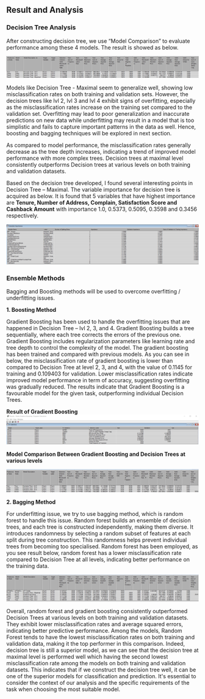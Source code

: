 ## Result and Analysis

### Decision Tree Analysis

After constructing decision tree, we use “Model Comparison” to evaluate performance among these 4 models. The result is showed as below.

![Updated Image](https://github.com/sokqi918/WQD7005_AA1/blob/main/Result%20%26%20Analysis/decisiontreeresult.jpg)

Models like Decision Tree - Maximal seem to generalize well, showing low misclassification rates on both training and validation sets. However, the decision trees like lvl 2, lvl 3 and lvl 4 exhibit signs of overfitting, especially as the misclassification rates increase on the training set compared to the validation set. Overfitting may lead to poor generalization and inaccurate predictions on new data while underfitting may result in a model that is too simplistic and fails to capture important patterns in the data as well. Hence, boosting and bagging techniques will be explored in next section.

As compared to model performance, the misclassification rates generally decrease as the tree depth increases, indicating a trend of improved model performance with more complex trees. Decision trees at maximal level consistently outperforms Decision trees at various levels on both training and validation datasets.

Based on the decision tree developed, I found several interesting points in Decision Tree – Maximal. The variable importance for decision tree is acquired as below. It is found that 5 variables that have highest importance are **Tenure, Number of Address, Complain, Satisfaction Score and Cashback Amount** with importance 1.0, 0.5373, 0.5095, 0.3598 and 0.3456 respectively.

![Updated Image](https://github.com/sokqi918/WQD7005_AA1/blob/main/Result%20%26%20Analysis/variableimportance_DT.jpg)


### Ensemble Methods

Bagging and Boosting methods will be used to overcome overfitting / underfitting issues.

**1. Boosting Method**

Gradient Boosting has been used to handle the overfitting issues that are happened in Decision Tree – lvl 2, 3, and 4. Gradient Boosting builds a tree sequentially, where each tree corrects the errors of the previous one. Gradient Boosting includes regularization parameters like learning rate and tree depth to control the complexity of the model. The gradient boosting has been trained and compared with previous models. As you can see in below, the misclassification rate of gradient boosting is lower than compared to Decision Tree at level 2, 3, and 4, with the value of 0.1145 for training and 0.109403 for validation. Lower misclassification rates indicate improved model performance in term of accuracy, suggesting overfitting was gradually reduced. The results indicate that Gradient Boosting is a favourable model for the given task, outperforming individual Decision Trees.

**Result of Gradient Boosting**
![Updated Image](https://github.com/sokqi918/WQD7005_AA1/blob/main/Result%20%26%20Analysis/result_GB.jpg)

**Model Comparison Between Gradient Boosting and Decision Trees at various levels**

![Updated Image](https://github.com/sokqi918/WQD7005_AA1/blob/main/Result%20%26%20Analysis/compare_DT_GB.jpg)


**2. Bagging Method**

For underfitting issue, we try to use bagging method, which is random forest to handle this issue. Random forest builds an ensemble of decision trees, and each tree is constructed independently, making them diverse. It introduces randomness by selecting a random subset of features at each split during tree construction. This randomness helps prevent individual trees from becoming too specialised. Random forest has been employed, as you see result below, random forest has a lower misclassification rate compared to Decision Tree at all levels, indicating better performance on the training data.

![Updated Image](https://github.com/sokqi918/WQD7005_AA1/blob/main/Result%20%26%20Analysis/result_overall.jpg)

Overall, random forest and gradient boosting consistently outperformed Decision Trees at various levels on both training and validation datasets. They exhibit lower misclassification rates and average squared errors, indicating better predictive performance. Among the models, Random Forest tends to have the lowest misclassification rates on both training and validation data, making it the top performer in this comparison. Indeed, decision tree is still a superior model, as we can see that the decision tree at maximal level is performed well which having the second lowest misclassification rate among the models on both training and validation datasets. This indicates that if we construct the decision tree well, it can be one of the superior models for classification and prediction. It's essential to consider the context of our analysis and the specific requirements of the task when choosing the most suitable model.


